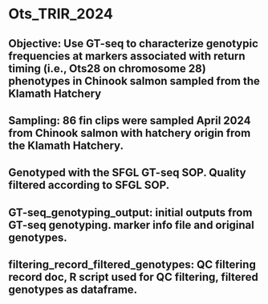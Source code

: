 # Ots_TRIR_2024
## Objective: Use GT-seq to characterize genotypic frequencies at markers associated with return timing (i.e., Ots28 on chromosome 28) phenotypes in Chinook salmon sampled from the Klamath Hatchery
## Sampling: 86 fin clips were sampled April 2024 from Chinook salmon with hatchery origin from the Klamath Hatchery.
## Genotyped with the SFGL GT-seq SOP. Quality filtered according to SFGL SOP.
## GT-seq_genotyping_output: initial outputs from GT-seq genotyping. marker info file and original genotypes.
## filtering_record_filtered_genotypes: QC filtering record doc, R script used for QC filtering, filtered genotypes as dataframe.

